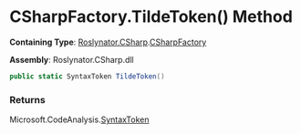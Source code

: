 # CSharpFactory\.TildeToken\(\) Method

**Containing Type**: [Roslynator.CSharp](../../README.md)\.[CSharpFactory](../README.md)

**Assembly**: Roslynator\.CSharp\.dll

```csharp
public static SyntaxToken TildeToken()
```

### Returns

Microsoft\.CodeAnalysis\.[SyntaxToken](https://docs.microsoft.com/en-us/dotnet/api/microsoft.codeanalysis.syntaxtoken)

